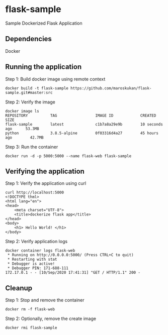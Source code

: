 # flask-sample
Sample Dockerized Flask Application

## Dependencies

Docker

## Running the application

Step 1: Build docker image using remote context 
```
docker build -t flask-sample https://github.com/maroskukan/flask-sample.git#master:src
```

Step 2: Verify the image
```
docker image ls
REPOSITORY          TAG                 IMAGE ID            CREATED             SIZE
flask-sample        latest              c1b7a8a29e9b        10 seconds ago      53.3MB
python              3.8.5-alpine        0f03316d4a27        45 hours ago        42.7MB
```

Step 3: Run the container
```
docker run -d -p 5000:5000 --name flask-web flask-sample
```

## Verifying the application

Step 1: Verify the application using curl
```
curl http://localhost:5000
<!DOCTYPE thml>
<html lang="en">
<head>
    <meta charset="UTF-8">
    <title>dockerize flask app</title>
</head>
<body>
    <h1> Hello World! </h1>
</body>
```

Step 2: Verify application logs
```
docker container logs flask-web
 * Running on http://0.0.0.0:5000/ (Press CTRL+C to quit)
 * Restarting with stat
 * Debugger is active!
 * Debugger PIN: 171-688-111
172.17.0.1 - - [10/Sep/2020 17:41:31] "GET / HTTP/1.1" 200 -
```
## Cleanup

Step 1: Stop and remove the container
```
docker rm -f flask-web
```

Step 2: Optionally, remove the create image
```
docker rmi flask-sample
```





